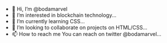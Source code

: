 - 👋 Hi, I’m @bodamarvel
- 👀 I’m interested in blockchain technology...
- 🌱 I’m currently learning CSS...
- 💞️ I’m looking to collaborate on projects on HTML/CSS...
- 📫 How to reach me You can reach on twitter @bodamarvel...

<!---
bodamarvel/bodamarvel is a ✨ special ✨ repository because its `README.md` (this file) appears on your GitHub profile.
You can click the Preview link to take a look at your changes.
--->
